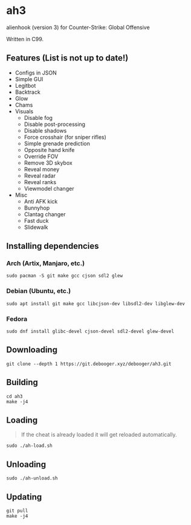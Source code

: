 # ah3

alienhook (version 3) for Counter-Strike: Global Offensive

Written in C99.

## Features (List is not up to date!)

* Configs in JSON
* Simple GUI
* Legitbot
* Backtrack
* Glow
* Chams
* Visuals
  * Disable fog
  * Disable post-processing
  * Disable shadows
  * Force crosshair (for sniper rifles)
  * Simple grenade prediction
  * Opposite hand knife
  * Override FOV
  * Remove 3D skybox
  * Reveal money
  * Reveal radar
  * Reveal ranks
  * Viewmodel changer
* Misc
  * Anti AFK kick
  * Bunnyhop
  * Clantag changer
  * Fast duck
  * Slidewalk

## Installing dependencies

### Arch (Artix, Manjaro, etc.)

```
sudo pacman -S git make gcc cjson sdl2 glew
```

### Debian (Ubuntu, etc.)

```
sudo apt install git make gcc libcjson-dev libsdl2-dev libglew-dev
```

### Fedora

```
sudo dnf install glibc-devel cjson-devel sdl2-devel glew-devel
```

## Downloading

```
git clone --depth 1 https://git.debooger.xyz/debooger/ah3.git
```

## Building

```
cd ah3
make -j4
```

## Loading

> If the cheat is already loaded it will get reloaded automatically.

```
sudo ./ah-load.sh
```

## Unloading

```
sudo ./ah-unload.sh
```

## Updating

```
git pull
make -j4
```
